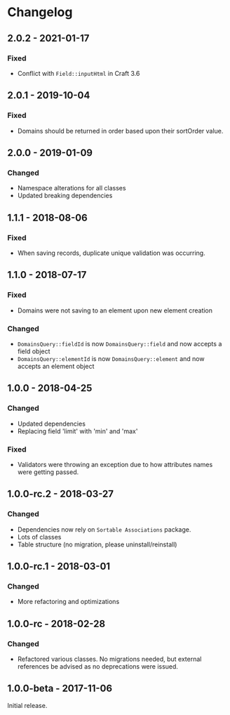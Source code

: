 Changelog
=========

## 2.0.2 - 2021-01-17
### Fixed
- Conflict with `Field::inputHtml` in Craft 3.6

## 2.0.1 - 2019-10-04
### Fixed
- Domains should be returned in order based upon their sortOrder value.

## 2.0.0 - 2019-01-09
### Changed
- Namespace alterations for all classes
- Updated breaking dependencies 

## 1.1.1 - 2018-08-06
### Fixed
- When saving records, duplicate unique validation was occurring.

## 1.1.0 - 2018-07-17
### Fixed
- Domains were not saving to an element upon new element creation

### Changed
- `DomainsQuery::fieldId` is now `DomainsQuery::field` and now accepts a field object
- `DomainsQuery::elementId` is now `DomainsQuery::element` and now accepts an element object

## 1.0.0 - 2018-04-25
### Changed
- Updated dependencies
- Replacing field 'limit' with 'min' and 'max'

### Fixed
- Validators were throwing an exception due to how attributes names were getting passed.

## 1.0.0-rc.2 - 2018-03-27
### Changed
- Dependencies now rely on `Sortable Associations` package.
- Lots of classes
- Table structure (no migration, please uninstall/reinstall)

## 1.0.0-rc.1 - 2018-03-01
### Changed
- More refactoring and optimizations

## 1.0.0-rc - 2018-02-28
### Changed
- Refactored various classes.  No migrations needed, but external references be advised as
no deprecations were issued.

## 1.0.0-beta - 2017-11-06
Initial release.
